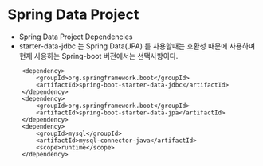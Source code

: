 # Spring Data Project

* Spring Data Project Dependencies
* starter-data-jdbc 는 Spring Data(JPA) 를 사용할때는 호환성 때문에 사용하며 현재 사용하는 Spring-boot 버전에서는 선택사항이다.
```
	<dependency>
		<groupId>org.springframework.boot</groupId>
		<artifactId>spring-boot-starter-data-jdbc</artifactId>
	</dependency>
	<dependency>
		<groupId>org.springframework.boot</groupId>
		<artifactId>spring-boot-starter-data-jpa</artifactId>
	</dependency>
	<dependency>
		<groupId>mysql</groupId>
		<artifactId>mysql-connector-java</artifactId>
		<scope>runtime</scope>
	</dependency>
```

